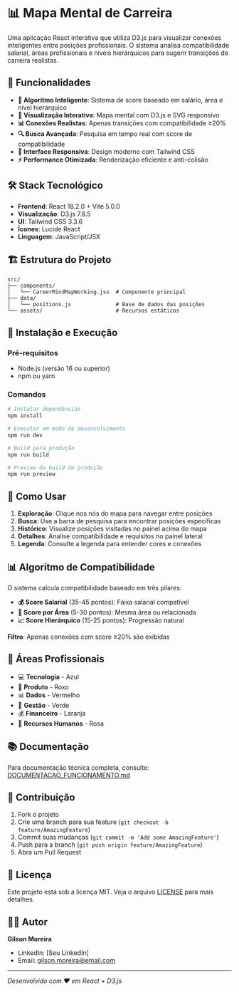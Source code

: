 # 📊 Mapa Mental de Carreira

Uma aplicação React interativa que utiliza D3.js para visualizar conexões inteligentes entre posições profissionais. O sistema analisa compatibilidade salarial, áreas profissionais e níveis hierárquicos para sugerir transições de carreira realistas.

## 🚀 Funcionalidades

- **🧠 Algoritmo Inteligente**: Sistema de score baseado em salário, área e nível hierárquico
- **🎨 Visualização Interativa**: Mapa mental com D3.js e SVG responsivo
- **📊 Conexões Realistas**: Apenas transições com compatibilidade ≥20%
- **🔍 Busca Avançada**: Pesquisa em tempo real com score de compatibilidade
- **📱 Interface Responsiva**: Design moderno com Tailwind CSS
- **⚡ Performance Otimizada**: Renderização eficiente e anti-colisão

## 🛠️ Stack Tecnológico

- **Frontend**: React 18.2.0 + Vite 5.0.0
- **Visualização**: D3.js 7.8.5
- **UI**: Tailwind CSS 3.3.6
- **Ícones**: Lucide React
- **Linguagem**: JavaScript/JSX

## 🏗️ Estrutura do Projeto

```
src/
├── components/
│   └── CareerMindMapWorking.jsx  # Componente principal
├── data/
│   └── positions.js              # Base de dados das posições
└── assets/                       # Recursos estáticos
```

## 🔧 Instalação e Execução

### Pré-requisitos
- Node.js (versão 16 ou superior)
- npm ou yarn

### Comandos

```bash
# Instalar dependências
npm install

# Executar em modo de desenvolvimento
npm run dev

# Build para produção
npm run build

# Preview da build de produção
npm run preview
```

## 🎯 Como Usar

1. **Exploração**: Clique nos nós do mapa para navegar entre posições
2. **Busca**: Use a barra de pesquisa para encontrar posições específicas
3. **Histórico**: Visualize posições visitadas no painel acima do mapa
4. **Detalhes**: Analise compatibilidade e requisitos no painel lateral
5. **Legenda**: Consulte a legenda para entender cores e conexões

## 📊 Algoritmo de Compatibilidade

O sistema calcula compatibilidade baseado em três pilares:

- **💰 Score Salarial** (35-45 pontos): Faixa salarial compatível
- **🎯 Score por Área** (5-30 pontos): Mesma área ou relacionada
- **📈 Score Hierárquico** (15-25 pontos): Progressão natural

**Filtro**: Apenas conexões com score ≥20% são exibidas

## 🎨 Áreas Profissionais

- 💻 **Tecnologia** - Azul
- 🎯 **Produto** - Roxo  
- 📊 **Dados** - Vermelho
- 👥 **Gestão** - Verde
- 💰 **Financeiro** - Laranja
- 👤 **Recursos Humanos** - Rosa

## 📚 Documentação

Para documentação técnica completa, consulte: [DOCUMENTACAO_FUNCIONAMENTO.md](./DOCUMENTACAO_FUNCIONAMENTO.md)

## 🤝 Contribuição

1. Fork o projeto
2. Crie uma branch para sua feature (`git checkout -b feature/AmazingFeature`)
3. Commit suas mudanças (`git commit -m 'Add some AmazingFeature'`)
4. Push para a branch (`git push origin feature/AmazingFeature`)
5. Abra um Pull Request

## 📄 Licença

Este projeto está sob a licença MIT. Veja o arquivo [LICENSE](./LICENSE) para mais detalhes.

## 👨‍💻 Autor

**Gilson Moreira**
- LinkedIn: [Seu LinkedIn]
- Email: gilson.moreira@email.com

---

*Desenvolvido com ❤️ em React + D3.js*
